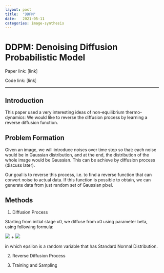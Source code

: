 ```yaml
---
layout: post
title:  "DDPM"
date:   2021-05-11
categories: image-synthesis
---
```

# DDPM: Denoising Diffusion Probabilistic Model

Paper link: [link]

Code link: [link]

****
## Introduction

This paper used a very interesting ideas of non-equilibrium thermo-dynamics: We would like to reverse the diffusion process by learning a reverse diffusion function. 

## Problem Formation

Given an image, we will introduce noises over time step so that: each noise would be in Gaussian distribution, and at the end, the distribution of the whole image would be Gaussian. This can be achieve by diffusion process (discuss later).

Our goal is to reverse this process, i.e. to find a reverse function that can convert noise to actual data. If this function is possible to obtain, we can generate data from just random set of Gaussian pixel.


## Methods

1. Diffusion Process

Starting from initial stage x0, we diffuse from x0 using parameter beta, using following formula:

<img src="https://render.githubusercontent.com/render/math?math=x_{k + 1} = \beta_k \epsilon"> + <img src="https://render.githubusercontent.com/render/math?math=\sqrt{1-\beta_k} x_k">

in which epsilon is a random variable that has Standard Normal Distribution.

2. Reverse Diffusion Process

3. Training and Sampling

